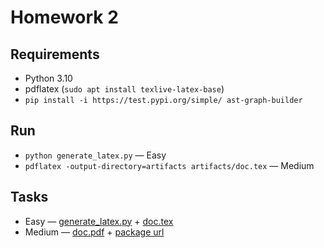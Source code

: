 # Homework 2

## Requirements

- Python 3.10
- pdflatex (`sudo apt install texlive-latex-base`)
- `pip install -i https://test.pypi.org/simple/ ast-graph-builder`

## Run

- `python generate_latex.py` — Easy
- `pdflatex -output-directory=artifacts artifacts/doc.tex` — Medium

## Tasks

- Easy — [generate_latex.py](generate_latex.py) + [doc.tex](artifacts/doc.tex)
- Medium — [doc.pdf](artifacts/doc.pdf) + [package url](artifacts/package_url.txt)
